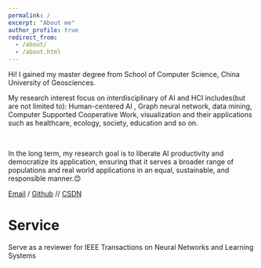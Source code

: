 ```yaml
---
permalink: /
excerpt: "About me"
author_profile: true
redirect_from: 
  - /about/
  - /about.html
---
```


Hi! I gained my master degree from School of Computer Science, China University of Geosciences. 

My research interest focus on interdisciplinary of AI and HCI includes(but are not limited to): Human-centered AI
, Graph neural network, data mining, Computer Supported Cooperative Work, visualization and their applications such as healthcare, ecology, society, education and so on.  

<!--I am very fortunate to be advised by [Prof. Hu Chengyu](https://www.researchgate.net/profile/Chengyu-Hu) and [Prof. Yan Xuesong](https://www.researchgate.net/profile/Xuesong-Yan-2). -->   

<!--You can find my CV here: [cyw's Curriculum Vitae](../assets/Yiwen Chen's CV.pdf).--> 

In the long term, my research goal is to liberate AI productivity and democratize its application, ensuring that it serves a broader range of populations and real world applications in an equal, sustainable, and responsible manner.😊 

[Email](1202221491@cug.edu.cn) / [Github](https://github.com/sum2dou) // [CSDN](https://blog.csdn.net/weixin_45393580?spm=1000.2115.3001.5343)

<h1>Service</h1>
Serve as a reviewer for IEEE Transactions on Neural Networks and Learning Systems

<script type='text/javascript' id='clustrmaps' src='//cdn.clustrmaps.com/map_v2.js?cl=ffffff&w=386&t=tt&d=mixvCUBzTHwij0sqcpMZQgy0YfGRExBPiHLbUShl_NE'></script>
